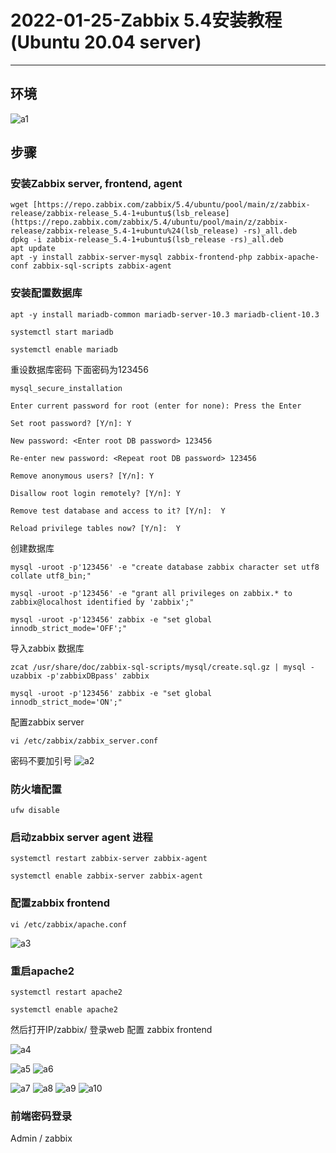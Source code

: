 # 2022-01-25-Zabbix 5.4安装教程(Ubuntu 20.04 server)

---
## 环境

![a1](https://img-blog.csdnimg.cn/337403aa57aa419caddb2a3f7d2d8cfc.png?x-oss-process=image/watermark,type_d3F5LXplbmhlaQ,shadow_50,text_Q1NETiBATm92YWMuaGU=,size_20,color_FFFFFF,t_70,g_se,x_16#pic_center)

## 步骤
### 安装Zabbix server, frontend, agent
```
wget [https://repo.zabbix.com/zabbix/5.4/ubuntu/pool/main/z/zabbix-release/zabbix-release_5.4-1+ubuntu$(lsb_release](https://repo.zabbix.com/zabbix/5.4/ubuntu/pool/main/z/zabbix-release/zabbix-release_5.4-1+ubuntu%24(lsb_release) -rs)_all.deb
dpkg -i zabbix-release_5.4-1+ubuntu$(lsb_release -rs)_all.deb
apt update
apt -y install zabbix-server-mysql zabbix-frontend-php zabbix-apache-conf zabbix-sql-scripts zabbix-agent
```
### 安装配置数据库
```
apt -y install mariadb-common mariadb-server-10.3 mariadb-client-10.3

systemctl start mariadb

systemctl enable mariadb
```
重设数据库密码 下面密码为123456
```
mysql_secure_installation

Enter current password for root (enter for none): Press the Enter

Set root password? [Y/n]: Y

New password: <Enter root DB password> 123456

Re-enter new password: <Repeat root DB password> 123456

Remove anonymous users? [Y/n]: Y

Disallow root login remotely? [Y/n]: Y

Remove test database and access to it? [Y/n]:  Y

Reload privilege tables now? [Y/n]:  Y
```
创建数据库
```
mysql -uroot -p'123456' -e "create database zabbix character set utf8 collate utf8_bin;"

mysql -uroot -p'123456' -e "grant all privileges on zabbix.* to zabbix@localhost identified by 'zabbix';"

mysql -uroot -p'123456' zabbix -e "set global innodb_strict_mode='OFF';"
```
导入zabbix 数据库
```
zcat /usr/share/doc/zabbix-sql-scripts/mysql/create.sql.gz | mysql -uzabbix -p'zabbixDBpass' zabbix

mysql -uroot -p'123456' zabbix -e "set global innodb_strict_mode='ON';"
```
配置zabbix server
```
vi /etc/zabbix/zabbix_server.conf
```
密码不要加引号
![a2](https://img-blog.csdnimg.cn/a2d8282a9f954713a526298022cf2944.png?x-oss-process=image/watermark,type_d3F5LXplbmhlaQ,shadow_50,text_Q1NETiBATm92YWMuaGU=,size_20,color_FFFFFF,t_70,g_se,x_16#pic_center)


### 防火墙配置
```
ufw disable
```

### 启动zabbix server agent 进程
```
systemctl restart zabbix-server zabbix-agent

systemctl enable zabbix-server zabbix-agent
```

### 配置zabbix frontend
```
vi /etc/zabbix/apache.conf
```
![a3](https://img-blog.csdnimg.cn/7d85943539a14cc187c71cef84b94d3b.png?x-oss-process=image/watermark,type_d3F5LXplbmhlaQ,shadow_50,text_Q1NETiBATm92YWMuaGU=,size_20,color_FFFFFF,t_70,g_se,x_16#pic_center)

### 重启apache2
```
systemctl restart apache2

systemctl enable apache2
```
然后打开IP/zabbix/ 登录web 配置 zabbix frontend

![a4](https://img-blog.csdnimg.cn/2e0308b4504f47dc99dc60462a7df5b1.png?x-oss-process=image/watermark,type_d3F5LXplbmhlaQ,shadow_50,text_Q1NETiBATm92YWMuaGU=,size_20,color_FFFFFF,t_70,g_se,x_16#pic_center)

![a5](https://img-blog.csdnimg.cn/229242a829a04ec48bb79c409c26a3ab.png?x-oss-process=image/watermark,type_d3F5LXplbmhlaQ,shadow_50,text_Q1NETiBATm92YWMuaGU=,size_20,color_FFFFFF,t_70,g_se,x_16#pic_center)
![a6](https://img-blog.csdnimg.cn/7073a22ef76d4ad0aefc30b8e40873ac.png?x-oss-process=image/watermark,type_d3F5LXplbmhlaQ,shadow_50,text_Q1NETiBATm92YWMuaGU=,size_20,color_FFFFFF,t_70,g_se,x_16#pic_center)

![a7](https://img-blog.csdnimg.cn/615068af762a4105b3cea0ee2eab2dce.png?x-oss-process=image/watermark,type_d3F5LXplbmhlaQ,shadow_50,text_Q1NETiBATm92YWMuaGU=,size_20,color_FFFFFF,t_70,g_se,x_16#pic_center)
![a8](https://img-blog.csdnimg.cn/a2d71a7652ba451e87c06f5672cd4bf9.png?x-oss-process=image/watermark,type_d3F5LXplbmhlaQ,shadow_50,text_Q1NETiBATm92YWMuaGU=,size_20,color_FFFFFF,t_70,g_se,x_16#pic_center)
![a9](https://img-blog.csdnimg.cn/130105c88f684c0ca4b26fd2ce94743f.png?x-oss-process=image/watermark,type_d3F5LXplbmhlaQ,shadow_50,text_Q1NETiBATm92YWMuaGU=,size_20,color_FFFFFF,t_70,g_se,x_16#pic_center)
![a10](https://img-blog.csdnimg.cn/35105ec03f2146298da29ee4fee0bd6f.png?x-oss-process=image/watermark,type_d3F5LXplbmhlaQ,shadow_50,text_Q1NETiBATm92YWMuaGU=,size_20,color_FFFFFF,t_70,g_se,x_16#pic_center)

### 前端密码登录
Admin / zabbix

